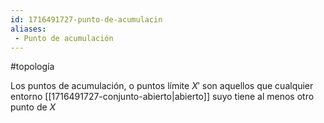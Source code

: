 ```yaml
---
id: 1716491727-punto-de-acumulacin
aliases:
 - Punto de acumulación
---
```


#topología 

Los puntos de acumulación, o puntos límite $X'$ son aquellos que cualquier entorno [[1716491727-conjunto-abierto|abierto]] suyo tiene al menos otro punto de $X$